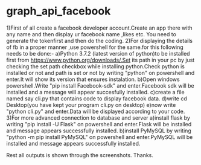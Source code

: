 # graph_api_facebook
1)First of all create a facebook developer account.Create an app there with any name and then display ur facebook name ,likes etc. You need to generate the tokenfirst and then do the coding.
2)For displaying the details of fb in a proper manner ,use powershell for the same.for this following needs to be done:-
a)Python 3.7.2 (latest version of python)to be installed first from https://www.python.org/downloads/.Set its path in your pc by just checking the set path checkbox while installing python.Check python is installed or not and path is set or not by writing "python" on powershell and enter.It will show its version that ensures instalation.
b)Open windows powershell.Write "pip install Facebook-sdk" and enter.Facebook sdk will be installed and a message will appear succesfully installed. 
c)create a file named say cli.py that contains code to display facebook data.
d)write cd Desktop(you have kept your program cli.py on desktop)
e)now write "python cli.py" and enter.Data will be displayed according to  your code.
3)For more advanced connection to database and server
a)install flask by writing "pip install -U Flask" on powershell and enter.Flask will be installed and message appears successfully installed.
b)install PyMySQL by writing "python -m pip install PyMySQL" on powershell and enter.PyMySQL will be installed and message appears successfully installed.

Rest all outputs is shown through the screenshots.
Thanks.
